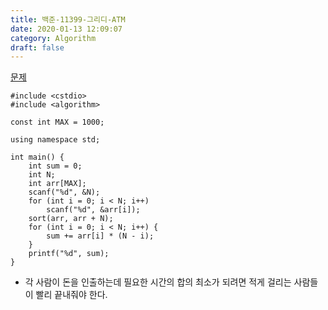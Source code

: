 ```yaml
---
title: 백준-11399-그리디-ATM
date: 2020-01-13 12:09:07
category: Algorithm
draft: false
---
```


[문제](https://www.acmicpc.net/problem/11399)

```c{3}
#include <cstdio>
#include <algorithm>

const int MAX = 1000;

using namespace std;

int main() {
	int sum = 0;
	int N;
	int arr[MAX];
	scanf("%d", &N);
	for (int i = 0; i < N; i++)
		scanf("%d", &arr[i]);
	sort(arr, arr + N);
	for (int i = 0; i < N; i++) {
		sum += arr[i] * (N - i);
	}
	printf("%d", sum);
}
```

- 각 사람이 돈을 인출하는데 필요한 시간의 합의 최소가 되려면 적게 걸리는 사람들이 빨리 끝내줘야 한다.